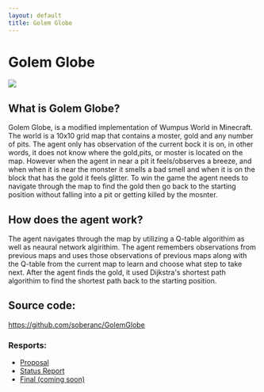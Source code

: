 ```yaml
---
layout: default
title: Golem Globe
---
```


# Golem Globe

![](https://www.ics.uci.edu/~wschallo/golemGlobe.png)

## What is Golem Globe?

Golem Globe, is a modified implementation of Wumpus World in Minecraft. The world is a 10x10 grid map that contains a moster, gold and any number of pits. The agent only has observation of the current bock it is on, in other words, it does not know where the gold,pits, or moster is located on the map. However when the agent in near a pit it feels/observes a breeze, and when when it is near the monster it smells a bad smell and when it is on the block that has the gold it feels glitter. To win the game the agent needs to navigate through the map to find the gold then go back to the starting position without falling into a pit or getting killed by the mosnter. 

## How does the agent work? 
The agent navigates through the map by utilizing a Q-table algorithim as well as neaural network algirithim. The agent remembers observations from previous maps and uses those observations of previous maps along with the Q-table from the current map to learn and choose what step to take next. After the agent finds the gold, it used Dijkstra's shortest path algorithim to find the shortest path back to the starting position.

## Source code:
https://github.com/soberanc/GolemGlobe



### Resports:

 - [Proposal](https://github.com/soberanc/GolemGlobe/blob/master/docs/proposal.md)
 - [Status Report](https://soberanc.github.io/GolemGlobe/status.html)
 - [Final (coming soon)]()
